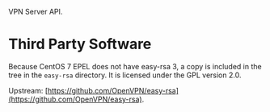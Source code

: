 VPN Server API.

# Third Party Software

Because CentOS 7 EPEL does not have easy-rsa 3, a copy is included in the tree 
in the `easy-rsa` directory. It is licensed under the GPL version 2.0.

Upstream: [https://github.com/OpenVPN/easy-rsa](https://github.com/OpenVPN/easy-rsa).
